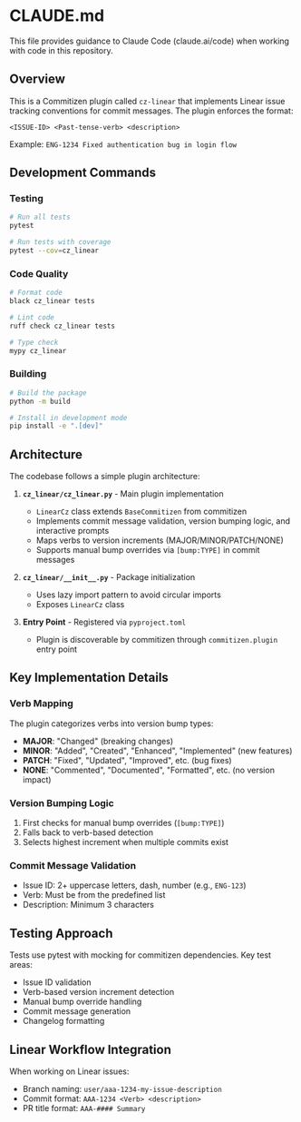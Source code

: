 # CLAUDE.md

This file provides guidance to Claude Code (claude.ai/code) when working with code in this repository.

## Overview

This is a Commitizen plugin called `cz-linear` that implements Linear issue tracking conventions for commit messages. The plugin enforces the format:

```
<ISSUE-ID> <Past-tense-verb> <description>
```

Example: `ENG-1234 Fixed authentication bug in login flow`

## Development Commands

### Testing
```bash
# Run all tests
pytest

# Run tests with coverage
pytest --cov=cz_linear
```

### Code Quality
```bash
# Format code
black cz_linear tests

# Lint code
ruff check cz_linear tests

# Type check
mypy cz_linear
```

### Building
```bash
# Build the package
python -m build

# Install in development mode
pip install -e ".[dev]"
```

## Architecture

The codebase follows a simple plugin architecture:

1. **`cz_linear/cz_linear.py`** - Main plugin implementation
   - `LinearCz` class extends `BaseCommitizen` from commitizen
   - Implements commit message validation, version bumping logic, and interactive prompts
   - Maps verbs to version increments (MAJOR/MINOR/PATCH/NONE)
   - Supports manual bump overrides via `[bump:TYPE]` in commit messages

2. **`cz_linear/__init__.py`** - Package initialization
   - Uses lazy import pattern to avoid circular imports
   - Exposes `LinearCz` class

3. **Entry Point** - Registered via `pyproject.toml`
   - Plugin is discoverable by commitizen through `commitizen.plugin` entry point

## Key Implementation Details

### Verb Mapping
The plugin categorizes verbs into version bump types:
- **MAJOR**: "Changed" (breaking changes)
- **MINOR**: "Added", "Created", "Enhanced", "Implemented" (new features)
- **PATCH**: "Fixed", "Updated", "Improved", etc. (bug fixes)
- **NONE**: "Commented", "Documented", "Formatted", etc. (no version impact)

### Version Bumping Logic
1. First checks for manual bump overrides (`[bump:TYPE]`)
2. Falls back to verb-based detection
3. Selects highest increment when multiple commits exist

### Commit Message Validation
- Issue ID: 2+ uppercase letters, dash, number (e.g., `ENG-123`)
- Verb: Must be from the predefined list
- Description: Minimum 3 characters

## Testing Approach

Tests use pytest with mocking for commitizen dependencies. Key test areas:
- Issue ID validation
- Verb-based version increment detection
- Manual bump override handling
- Commit message generation
- Changelog formatting

## Linear Workflow Integration

When working on Linear issues:
- Branch naming: `user/aaa-1234-my-issue-description`
- Commit format: `AAA-1234 <Verb> <description>`
- PR title format: `AAA-#### Summary`
